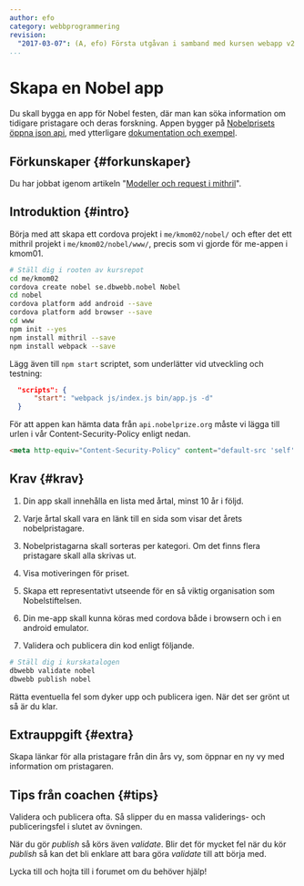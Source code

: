 ```yaml
---
author: efo
category: webbprogrammering
revision:
  "2017-03-07": (A, efo) Första utgåvan i samband med kursen webapp v2.
...
```

Skapa en Nobel app
==================================

Du skall bygga en app för Nobel festen, där man kan söka information om tidigare pristagare och deras forskning. Appen bygger på [Nobelprisets öppna json api](http://www.nobelprize.org/nobel_organizations/nobelmedia/nobelprize_org/developer/), med ytterligare [dokumentation och exempel](https://nobelprize.readme.io/).

<!--more-->



Förkunskaper {#forkunskaper}
-----------------------

Du har jobbat igenom artikeln "[Modeller och request i mithril](kunskap/mithril-modeller-och-request)".



Introduktion {#intro}
-----------------------

Börja med att skapa ett cordova projekt i `me/kmom02/nobel/` och efter det ett mithril projekt i `me/kmom02/nobel/www/`, precis som vi gjorde för me-appen i kmom01.

```bash
# Ställ dig i rooten av kursrepot
cd me/kmom02
cordova create nobel se.dbwebb.nobel Nobel
cd nobel
cordova platform add android --save
cordova platform add browser --save
cd www
npm init --yes
npm install mithril --save
npm install webpack --save
```

Lägg även till `npm start` scriptet, som underlätter vid utveckling och testning:

```json
  "scripts": {
      "start": "webpack js/index.js bin/app.js -d"
  }
```

För att appen kan hämta data från `api.nobelprize.org` måste vi lägga till urlen i vår Content-Security-Policy enligt nedan.

```html
<meta http-equiv="Content-Security-Policy" content="default-src 'self' api.nobelprize.org data: gap: https://ssl.gstatic.com 'unsafe-eval'; style-src 'self' 'unsafe-inline'; media-src *; img-src 'self' data: content:;">
```



Krav {#krav}
-----------------------

1. Din app skall innehålla en lista med årtal, minst 10 år i följd.

1. Varje årtal skall vara en länk till en sida som visar det årets nobelpristagare.

1. Nobelpristagarna skall sorteras per kategori. Om det finns flera pristagare skall alla skrivas ut.

1. Visa motiveringen för priset.

1. Skapa ett representativt utseende för en så viktig organisation som Nobelstiftelsen.

1. Din me-app skall kunna köras med cordova både i browsern och i en android emulator.

1. Validera och publicera din kod enligt följande.

```bash
# Ställ dig i kurskatalogen
dbwebb validate nobel
dbwebb publish nobel
```

Rätta eventuella fel som dyker upp och publicera igen. När det ser grönt ut så är du klar.



Extrauppgift {#extra}
-----------------------

Skapa länkar för alla pristagare från din års vy, som öppnar en ny vy med information om pristagaren.



Tips från coachen {#tips}
-----------------------

Validera och publicera ofta. Så slipper du en massa validerings- och publiceringsfel i slutet av övningen.

När du gör *publish* så körs även *validate*. Blir det för mycket fel när du kör *publish* så kan det bli enklare att bara göra *validate* till att börja med.

Lycka till och hojta till i forumet om du behöver hjälp!
